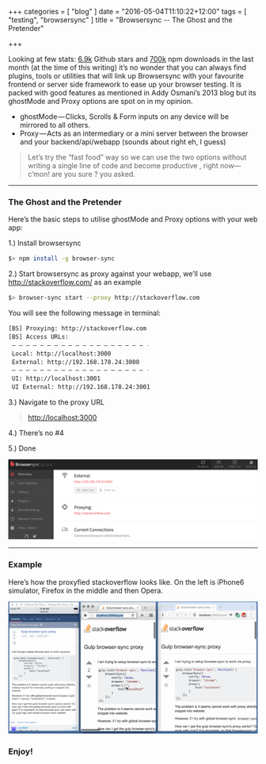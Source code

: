 +++
categories = [
    "blog"
]
date = "2016-05-04T11:10:22+12:00"
tags = [
    "testing",
    "browsersync"
]
title = "Browsersync -- The Ghost and the Pretender"

+++

Looking at few stats: [6.9k](https://github.com/BrowserSync/browser-sync/stargazers) Github stars and [700k](https://www.npmjs.com/package/browser-sync) npm downloads in the last month
(at the time of this writing) it’s no wonder that you can always find plugins,
tools or utilities that will link up Browsersync with your favourite frontend
or server side framework to ease up your browser testing. It is packed with good
features as mentioned in Addy Osmani’s 2013 blog but its ghostMode and Proxy options
are spot on in my opinion.

* ghostMode — Clicks, Scrolls & Form inputs on any device will be mirrored to all others.
* Proxy — Acts as an intermediary or a mini server between the browser and your backend/api/webapp (sounds about right eh, I guess)

> Let’s try the “fast food” way so we can use the two options without writing a single line of code and become productive , right now— c’mon! are you sure ? you asked.

---

### The Ghost and the Pretender

Here’s the basic steps to utilise ghostMode and Proxy options with your web app:

1.) Install browsersync

```bash
$> npm install -g browser-sync
```

2.) Start browsersync as proxy against your webapp, we’ll use http://stackoverflow.com/ as an example

```bash
$> browser-sync start --proxy http://stackoverflow.com
```

You will see the following message in terminal:

```bash
[BS] Proxying: http://stackoverflow.com
[BS] Access URLs:
 — — — — — — — — — — — — — — — — — — — -
 Local: http://localhost:3000
 External: http://192.168.178.24:3000
 — — — — — — — — — — — — — — — — — — — -
 UI: http://localhost:3001
 UI External: http://192.168.178.24:3001
```

3.) Navigate to the proxy URL

> [http://localhost:3000](http://localhost:3000)

4.) There’s no #4

5.) Done

<img src="/images/browsersync.png" width="800" alt="Browsersync Dashboard" />

---

### Example
Here’s how the proxyfied stackoverflow looks like. On the left is iPhone6 simulator, Firefox in the middle and then Opera.

<img src="/images/browsersync-example.gif" width="800" alt="Browsersync Dashboard" />

### Enjoy!





